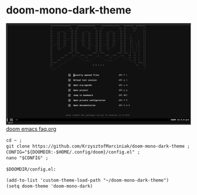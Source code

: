 # doom-mono-dark-theme
![theme.png](theme.png)
[doom emacs faq.org](https://github.com/doomemacs/doomemacs/blob/master/docs/faq.org#how-do-i-change-the-theme)
``` shell
cd ~ ;
git clone https://github.com/KrzysztofMarciniak/doom-mono-dark-theme ;
CONFIG="${DOOMDIR:-$HOME/.config/doom}/config.el" ;
nano "$CONFIG" ;
```
`$DOOMDIR/config.el:`
``` emacs-lisp
(add-to-list 'custom-theme-load-path "~/doom-mono-dark-theme")
(setq doom-theme 'doom-mono-dark)
```
